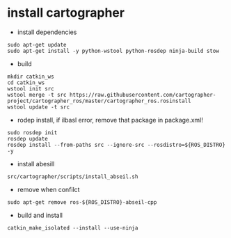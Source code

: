 # install cartographer
- install dependencies
```
sudo apt-get update
sudo apt-get install -y python-wstool python-rosdep ninja-build stow
```
- build
```
mkdir catkin_ws
cd catkin_ws
wstool init src
wstool merge -t src https://raw.githubusercontent.com/cartographer-project/cartographer_ros/master/cartographer_ros.rosinstall
wstool update -t src
```
- rodep install, if ilbasl error, remove that package in package.xml!
```
sudo rosdep init
rosdep update
rosdep install --from-paths src --ignore-src --rosdistro=${ROS_DISTRO} -y
```
- install abesill
```
src/cartographer/scripts/install_abseil.sh
```
- remove when confilct
```
sudo apt-get remove ros-${ROS_DISTRO}-abseil-cpp
```
- build and install
```
catkin_make_isolated --install --use-ninja
```
